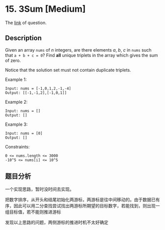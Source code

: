 # 15. 3Sum [Medium]

The [link](https://leetcode.com/problems/3sum/) of question.

## Description

Given an array `nums` of *n* integers, are there elements *a*, *b*, *c* in `nums` such that `a + b + c = 0`? Find **all** unique triplets in the array which gives the sum of zero.

Notice that the solution set must not contain duplicate triplets.

Example 1:
```
Input: nums = [-1,0,1,2,-1,-4]
Output: [[-1,-1,2],[-1,0,1]]
```

Example 2:
```
Input: nums = []
Output: []
```

Example 3:
```
Input: nums = [0]
Output: []
```

Constraints:
```
0 <= nums.length <= 3000
-10^5 <= nums[i] <= 10^5
```

## 题目分析

一个实现思路，暂时没时间去实现。

把数字排序，从开头和结尾初始化两游标，两游标是往中间移动的。由于数据已有序，因此可以用二分查找尝试找出两游标所期望的目标数字，若能找到，则出现一组目标值，若不能则推进游标

发现以上思路的问题，两侧游标的推进时机不太好确定